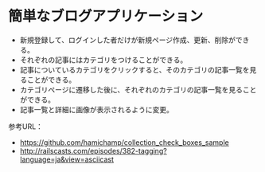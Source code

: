 # 簡単なブログアプリケーション

- 新規登録して、ログインした者だけが新規ページ作成、更新、削除ができる。
- それぞれの記事にはカテゴリをつけることができる。
- 記事についているカテゴリをクリックすると、そのカテゴリの記事一覧を見ることができる。
- カテゴリページに遷移した後に、それぞれのカテゴリの記事一覧を見ることができる。
- 記事一覧と詳細に画像が表示されるように変更。

参考URL：
- https://github.com/hamichamp/collection_check_boxes_sample
- http://railscasts.com/episodes/382-tagging?language=ja&view=asciicast
